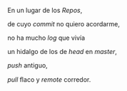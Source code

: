 ﻿<p>En un lugar de los <em>Repos</em>,</p>  <p>de cuyo <em>commit</em> no quiero acordarme,</p>  <p>no ha mucho <em>log</em> que vivía</p>  <p>un hidalgo de los de <em>head</em> en <em>  master</em>,</p>  <p><em>push</em> antiguo,</p>  <p><em>pull</em> ﬂaco y <em>remote</em> corredor.</p>